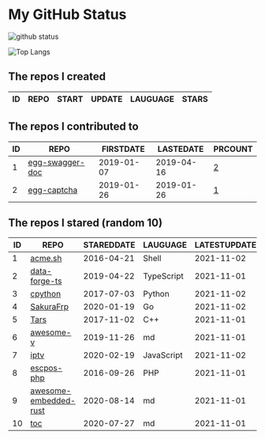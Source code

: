 # My GitHub Status

<img src="https://github-readme-stats-1.yihong0618.vercel.app/api?username=jc-lathander&show_icons=true&&&hide_title=true&count_private=true" alt="github status" />

![Top Langs](https://github-readme-stats-1.yihong0618.vercel.app/api/top-langs/?username=jc-lathander&layout=compact)

<!--START_SECTION:my_github-->
## The repos I created
| ID | REPO | START | UPDATE | LAUGUAGE | STARS |
|----|------|-------|--------|----------|-------|

## The repos I contributed to
| ID |                                REPO                                | FIRSTDATE  | LASTEDATE  |                                          PRCOUNT                                           |
|----|--------------------------------------------------------------------|------------|------------|--------------------------------------------------------------------------------------------|
|  1 | [egg-swagger-doc](https://github.com/Yanshijie-EL/egg-swagger-doc) | 2019-01-07 | 2019-04-16 | [2](https://github.com/Yanshijie-EL/egg-swagger-doc/pulls?q=is%3Apr+author%3Ajc-lathander) |
|  2 | [egg-captcha](https://github.com/Raoul1996/egg-captcha)            | 2019-01-26 | 2019-01-26 | [1](https://github.com/Raoul1996/egg-captcha/pulls?q=is%3Apr+author%3Ajc-lathander)        |

## The repos I stared (random 10)
| ID |                                      REPO                                       | STAREDDATE |  LAUGUAGE  | LATESTUPDATE |
|----|---------------------------------------------------------------------------------|------------|------------|--------------|
|  1 | [acme.sh](https://github.com/acmesh-official/acme.sh)                           | 2016-04-21 | Shell      | 2021-11-02   |
|  2 | [data-forge-ts](https://github.com/data-forge/data-forge-ts)                    | 2019-04-22 | TypeScript | 2021-11-01   |
|  3 | [cpython](https://github.com/python/cpython)                                    | 2017-07-03 | Python     | 2021-11-02   |
|  4 | [SakuraFrp](https://github.com/ZeroDream-CN/SakuraFrp)                          | 2020-01-19 | Go         | 2021-11-02   |
|  5 | [Tars](https://github.com/TarsCloud/Tars)                                       | 2017-11-02 | C++        | 2021-11-01   |
|  6 | [awesome-v](https://github.com/vlang/awesome-v)                                 | 2019-11-26 | md         | 2021-11-01   |
|  7 | [iptv](https://github.com/iptv-org/iptv)                                        | 2020-02-19 | JavaScript | 2021-11-02   |
|  8 | [escpos-php](https://github.com/mike42/escpos-php)                              | 2016-09-26 | PHP        | 2021-11-01   |
|  9 | [awesome-embedded-rust](https://github.com/rust-embedded/awesome-embedded-rust) | 2020-08-14 | md         | 2021-11-01   |
| 10 | [toc](https://github.com/cncf/toc)                                              | 2020-07-27 | md         | 2021-11-01   |

<!--END_SECTION:my_github-->
